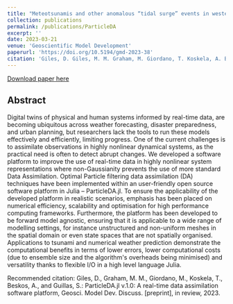 ```yaml
---
title: "Meteotsunamis and other anomalous “tidal surge” events in western Europe in summer 2022"
collection: publications
permalink: /publications/ParticleDA
excerpt: ''
date: 2023-03-21
venue: 'Geoscientific Model Development'
paperurl: 'https://doi.org/10.5194/gmd-2023-38'
citation: 'Giles, D. Giles, M. M. Graham, M. Giordano, T. Koskela, A. Beskos and S. Guillas: ParticleDA.jl v.1.0: A real-time data assimilation software platform. Geoscientific Model Development Discussions, in review, 2023'
---
```

<!-- This paper is about the number 1. The number 2 is left for future work. -->

[Download paper here]( https://doi.org/10.5194/gmd-2023-38)

## Abstract 
Digital twins of physical and human systems informed by real-time data, are becoming ubiquitous across weather forecasting, disaster preparedness, and urban planning, but researchers lack the tools to run these models effectively and efficiently, limiting progress. One of the current challenges is to assimilate observations in highly nonlinear dynamical systems, as the practical need is often to detect abrupt changes. We developed a software platform to improve the use of real-time data in highly nonlinear system representations where non-Gaussianity prevents the use of more standard Data Assimilation. Optimal Particle filtering data assimilation (DA) techniques have been implemented within an user-friendly open source software platform in Julia – ParticleDA.jl. To ensure the applicability of the developed platform in realistic scenarios, emphasis has been placed on numerical efficiency, scalability and optimisation for high performance computing frameworks. Furthermore, the platform has been developed to be forward model agnostic, ensuring that it is applicable to a wide range of modelling settings, for instance unstructured and non-uniform meshes in the spatial domain or even state spaces that are not spatially organised. Applications to tsunami and numerical weather prediction demonstrate the computational benefits in terms of lower errors, lower computational costs (due to ensemble size and the algorithm's overheads being minimised) and versatility thanks to flexible I/O in a high level language Julia.

Recommended citation: Giles, D., Graham, M. M., Giordano, M., Koskela, T., Beskos, A., and Guillas, S.: ParticleDA.jl v.1.0: A real-time data assimilation software platform, Geosci. Model Dev. Discuss. [preprint], in review, 2023.
